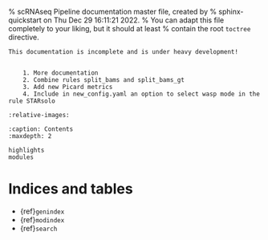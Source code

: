 % scRNAseq Pipeline documentation master file, created by
% sphinx-quickstart on Thu Dec 29 16:11:21 2022.
% You can adapt this file completely to your liking, but it should at least
% contain the root `toctree` directive.

```{warning}
This documentation is incomplete and is under heavy development!
```

```{admonition} TODO:

    1. More documentation
    2. Combine rules split_bams and split_bams_gt
    3. Add new Picard metrics
    4. Include in new_config.yaml an option to select wasp mode in the rule STARsolo

```

```{include} ../../README.md
:relative-images:
```

```{toctree}
:caption: Contents
:maxdepth: 2

highlights
modules
```

# Indices and tables

- {ref}`genindex`
- {ref}`modindex`
- {ref}`search`
